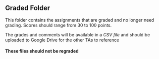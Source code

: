 ## Graded Folder

This folder contains the assignments that are graded and no longer need grading. Scores should range from 30 to 100 points. 

The grades and comments will be available in a <i>CSV file </i> and should be uploaded to Google Drive for the other TAs to reference

#### These files should not be regraded